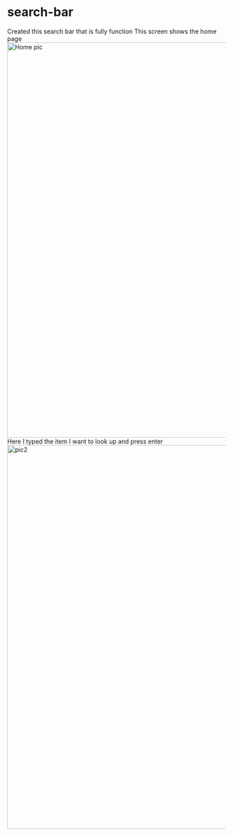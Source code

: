 # search-bar
Created this search bar that is fully function 
This screen shows the home page 
<img width="910" alt="Home pic" src="https://github.com/JohnnyLouisTech/search-bar/assets/29494723/597a1133-f20a-4aed-8db5-f2be6162cdfc">
Here I typed the item I want to look up and press enter
<img width="884" alt="pic2" src="https://github.com/JohnnyLouisTech/search-bar/assets/29494723/d5bc71c7-fb41-45f6-8839-c04b006a6835">
